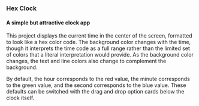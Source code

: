 <h3>Hex Clock</h3>
<h4>A simple but attractive clock app</h4>
<p>This project displays the current time in the center of the screen, formatted to look like a hex color code. The background color changes with the time, though it interprets the time code as a full range rather than the limited set of colors that a literal interpretation would provide. As the background color changes, the text and line colors also change to complement the background.</p>
<p>By default, the hour corresponds to the red value, the minute corresponds to the green value, and the second corresponds to the blue value. These defaults can be switched with the drag and drop option cards below the clock itself.</p>